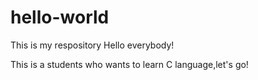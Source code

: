 # hello-world
This is my respository
Hello everybody!

This is a students who wants to learn C language,let's go!
